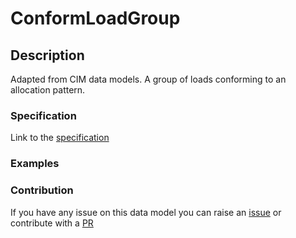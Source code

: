 # ConformLoadGroup

## Description 

Adapted from CIM data models. A group of loads conforming to an allocation pattern.
### Specification

Link to the [specification](https://smart-data-models.github.io/dataModel.EnergyCIM/ConformLoadGroup/doc/spec.md)
### Examples
### Contribution

 If you have any issue on this data model you can raise an [issue](https://github.com/smart-data-models/dataModel.EnergyCIM/issues)  or contribute with a [PR](https://github.com/smart-data-models/dataModel.EnergyCIM/pulls)